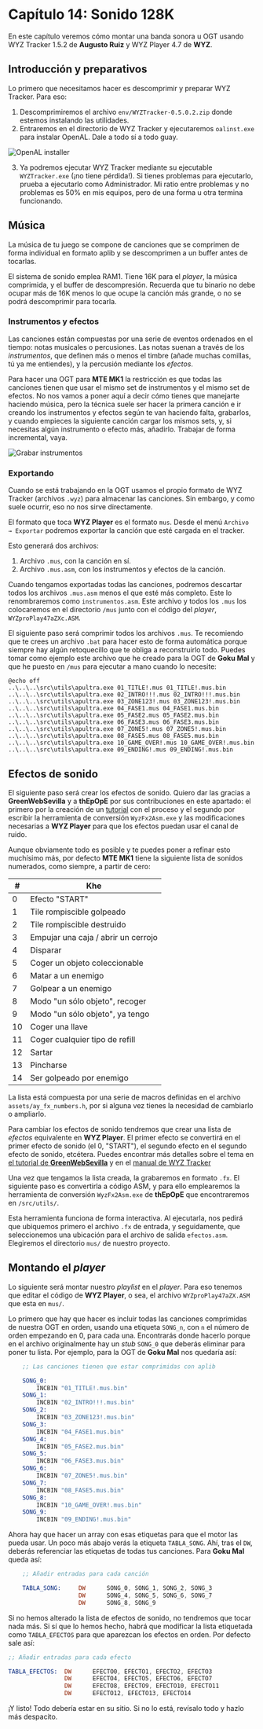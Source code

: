 # Capítulo 14: Sonido 128K

En este capítulo veremos cómo montar una banda sonora u OGT usando WYZ Tracker 1.5.2 de **Augusto Ruiz** y WYZ Player 4.7 de **WYZ**.

## Introducción y preparativos

Lo primero que necesitamos hacer es descomprimir y preparar WYZ Tracker. Para eso:

1. Descomprimiremos el archivo `env/WYZTracker-0.5.0.2.zip` donde estemos instalando las utilidades.
2. Entraremos en el directorio de WYZ Tracker y ejecutaremos `oalinst.exe` para instalar OpenAL. Dale a todo sí a todo guay.

![OpenAL installer](https://raw.githubusercontent.com/mojontwins/MK1/master/docs/wiki-img/14_openal.png)

3. Ya podremos ejecutar WYZ Tracker mediante su ejecutable `WYZTracker.exe` (¡no tiene pérdida!). Si tienes problemas para ejecutarlo, prueba a ejecutarlo como Administrador. Mi ratio entre problemas y no problemas es 50% en mis equipos, pero de una forma u otra termina funcionando.

## Música

La música de tu juego se compone de canciones que se comprimen de forma individual en formato aplib y se descomprimen a un buffer antes de tocarlas.

El sistema de sonido emplea RAM1. Tiene 16K para el _player_, la música comprimida, y el buffer de descompresión. Recuerda que tu binario no debe ocupar más de 16K menos lo que ocupe la canción más grande, o no se podrá descomprimir para tocarla.

### Instrumentos y efectos

Las canciones están compuestas por una serie de eventos ordenados en el tiempo: notas musicales o percusiones. Las notas suenan a través de los *instrumentos*, que definen más o menos el timbre (añade muchas comillas, tú ya me entiendes), y la percusión mediante los *efectos*.

Para hacer una OGT para **MTE MK1** la restricción es que todas las canciones tienen que usar el mismo set de instrumentos y el mismo set de efectos. No nos vamos a poner aquí a decir cómo tienes que manejarte haciendo música, pero la técnica suele ser hacer la primera canción e ir creando los instrumentos y efectos según te van haciendo falta, grabarlos, y cuando empieces la siguiente canción cargar los mismos sets, y, si necesitas algún instrumento o efecto más, añadirlo. Trabajar de forma incremental, vaya.

![Grabar instrumentos](https://raw.githubusercontent.com/mojontwins/MK1/master/docs/wiki-img/14_wyz_instrumentos.png)

### Exportando

Cuando se está trabajando en la OGT usamos el propio formato de WYZ Tracker (archivos `.wyz`) para almacenar las canciones. Sin embargo, y como suele ocurrir, eso no nos sirve directamente.

El formato que toca **WYZ Player** es el formato `mus`. Desde el menú `Archivo → Exportar` podremos exportar la canción que esté cargada en el tracker.

Esto generará dos archivos:

1. Archivo `.mus`, con la canción en sí.
2. Archivo `.mus.asm`, con los instrumentos y efectos de la canción.

Cuando tengamos exportadas todas las canciones, podremos descartar todos los archivos `.mus.asm` menos el que esté más completo. Este lo renombraremos como `instrumentos.asm`. Este archivo y todos los `.mus` los colocaremos en el directorio `/mus` junto con el código del _player_, `WYZproPlay47aZXc.ASM`.

El siguiente paso será comprimir todos los archivos `.mus`. Te recomiendo que te crees un archivo `.bat` para hacer esto de forma automática porque siempre hay algún retoquecillo que te obliga a reconstruirlo todo. Puedes tomar como ejemplo este archivo que he creado para la OGT de **Goku Mal** y que he puesto en `/mus` para ejecutar a mano cuando lo necesite:

```
@echo off
..\..\..\src\utils\apultra.exe 01_TITLE!.mus 01_TITLE!.mus.bin
..\..\..\src\utils\apultra.exe 02_INTRO!!!.mus 02_INTRO!!!.mus.bin
..\..\..\src\utils\apultra.exe 03_ZONE123!.mus 03_ZONE123!.mus.bin
..\..\..\src\utils\apultra.exe 04_FASE1.mus 04_FASE1.mus.bin
..\..\..\src\utils\apultra.exe 05_FASE2.mus 05_FASE2.mus.bin
..\..\..\src\utils\apultra.exe 06_FASE3.mus 06_FASE3.mus.bin
..\..\..\src\utils\apultra.exe 07_ZONE5!.mus 07_ZONE5!.mus.bin
..\..\..\src\utils\apultra.exe 08_FASE5.mus 08_FASE5.mus.bin
..\..\..\src\utils\apultra.exe 10_GAME_OVER!.mus 10_GAME_OVER!.mus.bin
..\..\..\src\utils\apultra.exe 09_ENDING!.mus 09_ENDING!.mus.bin
```

## Efectos de sonido

El siguiente paso será crear los efectos de sonido. Quiero dar las gracias a **GreenWebSevilla** y a **thEpOpE** por sus contribuciones en este apartado: el primero por la creación de un [tutorial](https://github.com/mojontwins/MK1/blob/master/docs/contribs/Manual%20FX%20para%20MK2%20con%20WYZ.pdf) con el proceso y el segundo por escribir la herramienta de conversión `WyzFx2Asm.exe` y las modificaciones necesarias a **WYZ Player** para que los efectos puedan usar el canal de ruido.

Aunque obviamente todo es posible y te puedes poner a refinar esto muchísimo más, por defecto **MTE MK1** tiene la siguiente lista de sonidos numerados, como siempre, a partir de cero:

|#|Khe
|---|---
|0|Efecto "START"
|1|Tile rompiscible golpeado
|2|Tile rompiscible destruido
|3|Empujar una caja / abrir un cerrojo
|4|Disparar
|5|Coger un objeto coleccionable
|6|Matar a un enemigo
|7|Golpear a un enemigo
|8|Modo "un sólo objeto", recoger
|9|Modo "un sólo objeto", ya tengo
|10|Coger una llave
|11|Coger cualquier tipo de refill
|12|Sartar
|13|Pincharse
|14|Ser golpeado por enemigo

La lista está compuesta por una serie de macros definidas en el archivo `assets/ay_fx_numbers.h`, por si alguna vez tienes la necesidad de cambiarlo o ampliarlo.

Para cambiar los efectos de sonido tendremos que crear una lista de *efectos* equivalente en **WYZ Player**. El primer efecto se convertirá en el primer efecto de sonido (el 0, "START"), el segundo efecto en el segundo efecto de sonido, etcétera. Puedes encontrar más detalles sobre el tema en [el tutorial de **GreenWebSevilla**](https://github.com/mojontwins/MK1/blob/master/docs/contribs/Manual%20FX%20para%20MK2%20con%20WYZ.pdf) y en el [manual de WYZ Tracker](https://sites.google.com/site/augustoruiz/wyztracker#TOC-Editor-de-efectos)

Una vez que tengamos la lista creada, la grabaremos en formato `.fx`. El siguiente paso es convertirla a código ASM, y para ello emplearemos la herramienta de conversión `WyzFx2Asm.exe` de **thEpOpE**  que encontraremos en `/src/utils/`.

Esta herramienta funciona de forma interactiva. Al ejecutarla, nos pedirá que ubiquemos primero el archivo `.fx` de entrada, y seguidamente, que seleccionemos una ubicación para el archivo de salida `efectos.asm`. Elegiremos el directorio `mus/` de nuestro proyecto.

## Montando el _player_

Lo siguiente será montar nuestro _playlist_ en el _player_. Para eso tenemos que editar el código de **WYZ Player**, o sea, el archivo `WYZproPlay47aZX.ASM` que esta en `mus/`.

Lo primero que hay que hacer es incluir todas las canciones comprimidas de nuestra OGT en orden, usando una etiqueta `SONG_n`, con `n` el número de orden empezando en 0, para cada una. Encontrarás donde hacerlo porque en el archivo originalmente hay un *stub* `SONG_0` que deberás eliminar para poner tu lista. Por ejemplo, para la OGT de **Goku Mal** nos quedaría así:

```asm
    ;; Las canciones tienen que estar comprimidas con aplib

    SONG_0:
        INCBIN "01_TITLE!.mus.bin"
    SONG_1:
        INCBIN "02_INTRO!!!.mus.bin"
    SONG_2:
        INCBIN "03_ZONE123!.mus.bin"
    SONG_3:
        INCBIN "04_FASE1.mus.bin"
    SONG_4:
        INCBIN "05_FASE2.mus.bin"
    SONG_5:
        INCBIN "06_FASE3.mus.bin"
    SONG_6:
        INCBIN "07_ZONE5!.mus.bin"
    SONG_7:
        INCBIN "08_FASE5.mus.bin"
    SONG_8:
        INCBIN "10_GAME_OVER!.mus.bin"
    SONG_9:
        INCBIN "09_ENDING!.mus.bin"
```

Ahora hay que hacer un array con esas etiquetas para que el motor las pueda usar. Un poco más abajo verás la etiqueta `TABLA_SONG`. Ahí, tras el `DW`, deberás referenciar las etiquetas de todas tus canciones. Para **Goku Mal** queda así:

```asm
    ;; Añadir entradas para cada canción

    TABLA_SONG:     DW      SONG_0, SONG_1, SONG_2, SONG_3
                    DW      SONG_4, SONG_5, SONG_6, SONG_7
                    DW      SONG_8, SONG_9
```

Si no hemos alterado la lista de efectos de sonido, no tendremos que tocar nada más. Si sí que lo hemos hecho, habrá que modificar la lista etiquetada como `TABLA_EFECTOS` para que aparezcan los efectos en orden. Por defecto sale así:

```asm
;; Añadir entradas para cada efecto

TABLA_EFECTOS:  DW      EFECTO0, EFECTO1, EFECTO2, EFECTO3
                DW      EFECTO4, EFECTO5, EFECTO6, EFECTO7
                DW      EFECTO8, EFECTO9, EFECTO10, EFECTO11
                DW      EFECTO12, EFECTO13, EFECTO14
```

¡Y listo! Todo debería estar en su sitio. Si no lo está, revísalo todo y hazlo más despacito.

